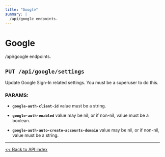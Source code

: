 ```yaml
---
title: "Google"
summary: |
  /api/google endpoints.
---
```


# Google

/api/google endpoints.

## `PUT /api/google/settings`

Update Google Sign-In related settings. You must be a superuser to do this.

### PARAMS:

*  **`google-auth-client-id`** value must be a string.

*  **`google-auth-enabled`** value may be nil, or if non-nil, value must be a boolean.

*  **`google-auth-auto-create-accounts-domain`** value may be nil, or if non-nil, value must be a string.

---

[<< Back to API index](../api-documentation.md)